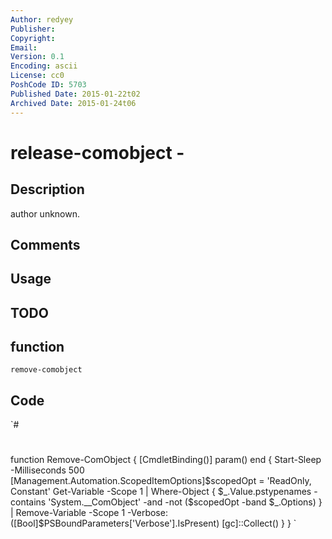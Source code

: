 ```yaml
---
Author: redyey
Publisher: 
Copyright: 
Email: 
Version: 0.1
Encoding: ascii
License: cc0
PoshCode ID: 5703
Published Date: 2015-01-22t02
Archived Date: 2015-01-24t06
---
```


# release-comobject - 

## Description

author unknown.

## Comments



## Usage



## TODO



## function

`remove-comobject`

## Code

`#
 #
 function Remove-ComObject {
  [CmdletBinding()]
  param()
  end {
   Start-Sleep -Milliseconds 500
   [Management.Automation.ScopedItemOptions]$scopedOpt = 'ReadOnly, Constant'
   Get-Variable -Scope 1 | Where-Object {
    $_.Value.pstypenames -contains 'System.__ComObject' -and -not ($scopedOpt -band $_.Options)
   } | Remove-Variable -Scope 1 -Verbose:([Bool]$PSBoundParameters['Verbose'].IsPresent)
   [gc]::Collect()
  }
 }
`


